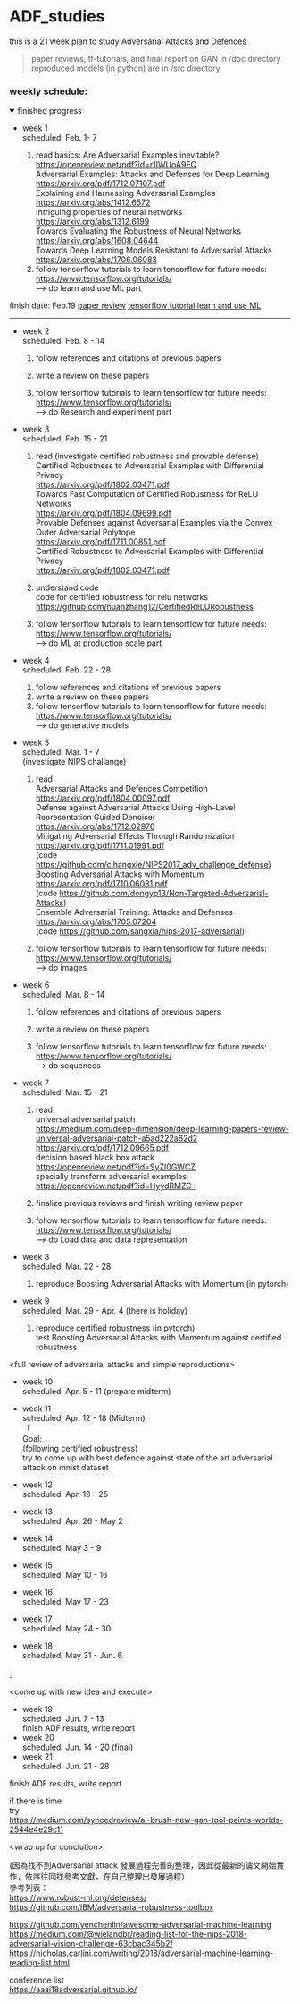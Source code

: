# ADF_studies
this is a 21 week plan to study Adversarial Attacks and Defences

>paper reviews, tf-tutorials, and final report on GAN in /doc directory  
>reproduced models (in python) are in /src directory



### weekly schedule:
<details open><summary>finished progress</summary>

* week 1  
scheduled: Feb. 1- 7            
    
    1. read basics:
    Are Adversarial Examples inevitable? https://openreview.net/pdf?id=r1lWUoA9FQ  
    Adversarial Examples: Attacks and Defenses for Deep Learning https://arxiv.org/pdf/1712.07107.pdf  
    Explaining and Harnessing Adversarial Examples https://arxiv.org/abs/1412.6572  
    Intriguing properties of neural networks  https://arxiv.org/abs/1312.6199  
    Towards Evaluating the Robustness of Neural Networks https://arxiv.org/abs/1608.04644  
    Towards Deep Learning Models Resistant to Adversarial Attacks https://arxiv.org/abs/1706.06083  
    2. follow tensorflow tutorials to learn tensorflow for future needs:  
    https://www.tensorflow.org/tutorials/  
    —> do learn and use ML part  

finish date: Feb.19 [paper review](doc/paper_review/week01.md) [tensorflow tutorial:learn and use ML](doc/tensorflow/1_learn_and_use_ML)

---
</details>


* week 2  
scheduled: Feb. 8 - 14  

    1. follow references and citations of previous papers   
    2. write a review on these papers  

    3. follow tensorflow tutorials to learn tensorflow for future needs:  
    https://www.tensorflow.org/tutorials/  
    —> do Research and experiment part  

* week 3  
scheduled: Feb. 15 - 21  

    1. read  (investigate certified robustness and provable defense)
Certified Robustness to Adversarial Examples with Differential Privacy  
https://arxiv.org/pdf/1802.03471.pdf  
Towards Fast Computation of Certified Robustness for ReLU Networks  
https://arxiv.org/pdf/1804.09699.pdf  
Provable Defenses against Adversarial Examples via the Convex Outer Adversarial Polytope  
https://arxiv.org/pdf/1711.00851.pdf  
Certified Robustness to Adversarial Examples with Differential Privacy  
https://arxiv.org/pdf/1802.03471.pdf  

    2. understand code  
code for certified robustness for relu networks  
https://github.com/huanzhang12/CertifiedReLURobustness  

    3. follow tensorflow tutorials to learn tensorflow for future needs:  
https://www.tensorflow.org/tutorials/  
—> do ML at production scale part   

* week 4  
scheduled: Feb. 22 - 28  

    1. follow references and citations of previous papers   
    2. write a review on these papers  
    3. follow tensorflow tutorials to learn tensorflow for future needs:  
https://www.tensorflow.org/tutorials/  
—> do generative models  

* week 5  
scheduled: Mar. 1 - 7  
(investigate NIPS challange)  
    1. read   
Adversarial Attacks and Defences Competition  
https://arxiv.org/pdf/1804.00097.pdf  
Defense against Adversarial Attacks Using High-Level Representation Guided Denoiser  
https://arxiv.org/abs/1712.02976  
Mitigating Adversarial Effects Through Randomization  
https://arxiv.org/pdf/1711.01991.pdf  
(code https://github.com/cihangxie/NIPS2017_adv_challenge_defense)  
Boosting Adversarial Attacks with Momentum  
https://arxiv.org/pdf/1710.06081.pdf  
(code https://github.com/dongyp13/Non-Targeted-Adversarial-Attacks)  
Ensemble Adversarial Training: Attacks and Defenses  
https://arxiv.org/abs/1705.07204  
(code https://github.com/sangxia/nips-2017-adversarial)  

    2. follow tensorflow tutorials to learn tensorflow for future needs:  
https://www.tensorflow.org/tutorials/  
—> do images  

* week 6  
scheduled: Mar. 8 - 14  
    1. follow references and citations of previous papers   
    2. write a review on these papers  

    3. follow tensorflow tutorials to learn tensorflow for future needs:  
https://www.tensorflow.org/tutorials/  
—> do sequences 

* week 7  
scheduled: Mar. 15 - 21  
    1. read  
universal adversarial patch   
https://medium.com/deep-dimension/deep-learning-papers-review-universal-adversarial-patch-a5ad222a62d2  
https://arxiv.org/pdf/1712.09665.pdf  
decision based black box attack  
https://openreview.net/pdf?id=SyZI0GWCZ  
spacially transform adversarial examples https://openreview.net/pdf?id=HyydRMZC-  

    2. finalize previous reviews and finish writing review paper  

    3. follow tensorflow tutorials to learn tensorflow for future needs:  
https://www.tensorflow.org/tutorials/  
—> do Load data and data representation  

* week 8  
scheduled: Mar. 22 - 28  

    1. reproduce Boosting Adversarial Attacks with Momentum (in pytorch)  
  
* week 9  
scheduled: Mar. 29 - Apr. 4 (there is holiday)  
    1. reproduce certified robustness (in pytorch)  
test Boosting Adversarial Attacks with Momentum against certified robustness  

\<full review of adversarial attacks and simple reproductions>  
* week 10  
scheduled: Apr. 5 - 11  (prepare midterm)

* week 11  
scheduled: Apr. 12 - 18 (Midterm)  
「  
Goal:   
(following certified robustness)  
try to come up with best defence against state of the art adversarial attack on mnist dataset  

* week 12  
scheduled: Apr. 19 - 25  


* week 13  
scheduled: Apr. 26 - May 2  

  
* week 14  
scheduled: May 3 - 9   

* week 15  
scheduled: May 10 - 16  
* week 16  
scheduled: May 17 - 23  
* week 17  
scheduled: May 24 - 30  
* week 18  
scheduled: May 31 - Jun. 6  

」  

\<come up with new idea and execute>  
* week 19  
scheduled: Jun. 7 - 13  
finish ADF results, write report  
* week 20  
scheduled: Jun. 14 - 20 (final) 
* week 21  
scheduled: Jun. 21 - 28  

finish ADF results, write report  

if there is time  
try  
https://medium.com/syncedreview/ai-brush-new-gan-tool-paints-worlds-2544e4e29c11  

\<wrap up for conclution>  


(因為找不到Adversarial attack 發展過程完善的整理，因此從最新的論文開始實作，依序往回找參考文獻，在自己整理出發展過程）  
參考列表：    
https://www.robust-ml.org/defenses/    
https://github.com/IBM/adversarial-robustness-toolbox    

https://github.com/yenchenlin/awesome-adversarial-machine-learning    
https://medium.com/@wielandbr/reading-list-for-the-nips-2018-adversarial-vision-challenge-63cbac345b2f    
https://nicholas.carlini.com/writing/2018/adversarial-machine-learning-reading-list.html    

conference list    
https://aaai18adversarial.github.io/    

